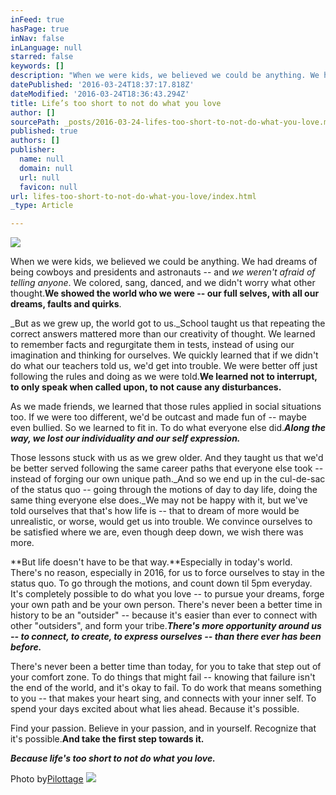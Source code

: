 ```yaml
---
inFeed: true
hasPage: true
inNav: false
inLanguage: null
starred: false
keywords: []
description: "When we were kids, we believed we could be anything. We had dreams of being cowboys and presidents and astronauts – and\_we weren’t afraid of telling anyone. We colored, sang, danced, and we didn’t worry what other thought.We showed the world who we were – our full selves, with all our dreams, faults and quirks."
datePublished: '2016-03-24T18:37:17.818Z'
dateModified: '2016-03-24T18:36:43.294Z'
title: Life’s too short to not do what you love
author: []
sourcePath: _posts/2016-03-24-lifes-too-short-to-not-do-what-you-love.md
published: true
authors: []
publisher:
  name: null
  domain: null
  url: null
  favicon: null
url: lifes-too-short-to-not-do-what-you-love/index.html
_type: Article

---
```

![](https://the-grid-user-content.s3-us-west-2.amazonaws.com/41c050e8-b253-406f-b5d5-e7f86c9c24e6.jpg)

When we were kids, we believed we could be anything. We had dreams of being cowboys and presidents and astronauts -- and _we weren't afraid of telling anyone_. We colored, sang, danced, and we didn't worry what other thought.**We showed the world who we were -- our full selves, with all our dreams, faults and quirks**.

_But as we grew up, the world got to us._School taught us that repeating the correct answers mattered more than our creativity of thought. We learned to remember facts and regurgitate them in tests, instead of using our imagination and thinking for ourselves. We quickly learned that if we didn't do what our teachers told us, we'd get into trouble. We were better off just following the rules and doing as we were told.**We learned not to interrupt, to only speak when called upon, to not cause any disturbances.**

As we made friends, we learned that those rules applied in social situations too. If we were too different, we'd be outcast and made fun of -- maybe even bullied. So we learned to fit in. To do what everyone else did._**Along the way, we lost our individuality and our self expression.**_

Those lessons stuck with us as we grew older. And they taught us that we'd be better served following the same career paths that everyone else took -- instead of forging our own unique path._And so we end up in the cul-de-sac of the status quo -- going through the motions of day to day life, doing the same thing everyone else does._We may not be happy with it, but we've told ourselves that that's how life is -- that to dream of more would be unrealistic, or worse, would get us into trouble. We convince ourselves to be satisfied where we are, even though deep down, we wish there was more.

**But life doesn't have to be that way.**Especially in today's world. There's no reason, especially in 2016, for us to force ourselves to stay in the status quo. To go through the motions, and count down til 5pm everyday. It's completely possible to do what you love -- to pursue your dreams, forge your own path and be your own person. There's never been a better time in history to be an "outsider" -- because it's easier than ever to connect with other "outsiders", and form your tribe._**There's more opportunity around us -- to connect, to create, to express ourselves -- than there ever has been before.**_

There's never been a better time than today, for you to take that step out of your comfort zone. To do things that might fail -- knowing that failure isn't the end of the world, and it's okay to fail. To do work that means something to you -- that makes your heart sing, and connects with your inner self. To spend your days excited about what lies ahead. Because it's possible.

Find your passion. Believe in your passion, and in yourself. Recognize that it's possible.**And take the first step towards it.**

_**Because life's too short to not do what you love.**_

Photo by[Pilottage][0]
![](https://the-grid-user-content.s3-us-west-2.amazonaws.com/c98634b8-ef70-4039-8340-95c7a39be4bb.jpg)

[0]: https://www.flickr.com/photos/pilottage/3661466756